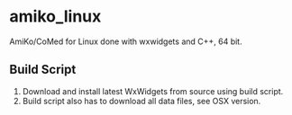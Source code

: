 # amiko_linux
AmiKo/CoMed for Linux done with wxwidgets and C++, 64 bit.
## Build Script
1. Download and install latest WxWidgets from source using build script.
2. Build script also has to download all data files, see OSX version.

